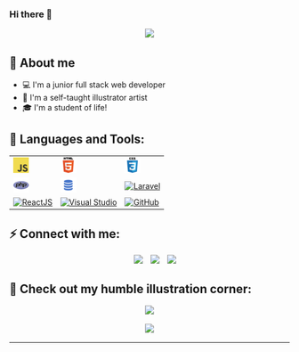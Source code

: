 ### Hi there 👋
<p align="center">
  <a href="#">
    <img src="https://mir-s3-cdn-cf.behance.net/project_modules/max_1200/59b606129756831.617182bb62d38.jpg" height="500px">
  </a>


## 📖 About me

* 💻 I'm a junior full stack web developer
* 🎨 I'm a self-taught illustrator artist
* 🎓 I'm a student of life!


## 🔧  Languages and Tools:
	
<p align="center">
<table>
    <tbody>
        <tr>
            <td><a href="#"><img alt="JavaScript" title="JavaScript" height="28px"
                        src="https://raw.githubusercontent.com/github/explore/80688e429a7d4ef2fca1e82350fe8e3517d3494d/topics/javascript/javascript.png" /></a>
            </td>
            <td><a href="#"><img alt="HTML" title="HTML" height="28px"
                        src="https://raw.githubusercontent.com/github/explore/80688e429a7d4ef2fca1e82350fe8e3517d3494d/topics/html/html.png" /></a>
            </td>
            <td><a href="#"><img alt="CSS" title="CSS" height="28px"
                        src="https://raw.githubusercontent.com/github/explore/80688e429a7d4ef2fca1e82350fe8e3517d3494d/topics/css/css.png" /></a>
        </tr>
        <tr>
	    </td>
            <td><a href="#"><img alt="PHP" title="PHP" height="28px"
                        src="https://raw.githubusercontent.com/github/explore/80688e429a7d4ef2fca1e82350fe8e3517d3494d/topics/php/php.png" /></a>
            </td>
            <td><a href="#"><img alt="SQL" title="SQL" height="28px" 
				 src="https://raw.githubusercontent.com/github/explore/80688e429a7d4ef2fca1e82350fe8e3517d3494d/topics/sql/sql.png" /></a>
            </td>
            <td><a href="#"><img alt="Laravel" title="Laravel" height="28px" 
				 src="https://asset.brandfetch.io/ide68-31CH/idlxAUbIOo.jpeg" /></a>
        </tr>
        <tr>
            <td><a href="#"><img alt="ReactJS" title="ReactJS" height="28px"
				 src="https://pngdownloadfree.com/i1/930/2507930-middle.png" /></a>
            </td>
            <td><a href="#"><img alt="Visual Studio" title="Visual Studio Code" height="28px"
				 src="https://img.icons8.com/fluent/48/000000/visual-studio-code-2019.png" /></a></td>
	    </td>
            <td><a href="#"><img alt="GitHub" title="GitHub" height="28px" 
				 src="https://i.imgur.com/DZgetVv.png" /></a>
            </td>
        </tr>
    </tbody>
</table>


## ⚡ Connect with me:

<p align="center">
 <div align="center"  class="icons-social" style="margin-left: 10px;">
        <a style="margin-left: 10px;"  target="_blank" href="https://linkedin.com/in/madalena-rio-0504a7aa">
			<img src="https://img.icons8.com/doodle/40/000000/linkedin--v2.png"></a>
        <a style="margin-left: 10px;" target="_blank" href="#">
		<img src="https://img.icons8.com/doodle/40/000000/github--v1.png"></a>
		<a style="margin-left: 10px;" target="_blank" href="https://stackoverflow.com/users/19351057/madalena-rio">
				<img src="https://img.icons8.com/external-tal-revivo-color-tal-revivo/40/000000/external-stack-overflow-is-a-question-and-answer-site-for-professional-logo-color-tal-revivo.png"></a>
      </div>


## 👀 Check out my humble illustration corner:

<p align="center">
  <a href="apokillustration.weebly.com"><img src="http://apokillustration.weebly.com/uploads/7/6/9/5/76953167/published/logo-apokcor-completo2.jpeg?1494406406"></a>
	
<p align="center">
  <a href="https://www.behance.net/apokillustd62a"><img src="https://cdn-icons-png.flaticon.com/512/1051/1051387.png?w=360" height="75px"></a>
 
-----

<!--
**madalenaRio/madalenaRio** is a ✨ _special_ ✨ repository because its `README.md` (this file) appears on your GitHub profile.

Here are some ideas to get you started:

- 🔭 I’m currently working on ...
- 🌱 I’m currently learning ...
- 👯 I’m looking to collaborate on ...
- 🤔 I’m looking for help with ...
- 💬 Ask me about ...
- 📫 How to reach me: ...
- 😄 Pronouns: ...
- ⚡ Fun fact: ...

markdown rules:
### Heading level 3

I just love **bold text**.
Italicized text is the *cat's meow*.


-->
